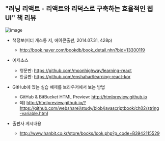 ## "러닝 리액트 - 리액트와 리덕스로 구축하는 효율적인 웹 UI" 책 리뷰
![image](https://user-images.githubusercontent.com/10431663/39243777-9dd16e80-48c9-11e8-8654-10376ba784ea.png)
* 책정보(피터 개스통 저, 에이콘출판, 2014.07.31, 428p)<br>
	- http://book.naver.com/bookdb/book_detail.nhn?bid=13300119

* 예제소스<br>
	- 영문판: https://github.com/moonhighway/learning-react
	- 한글판: https://github.com/enshahar/learning-react-kor

* GitHub에 있는 실습 예제를 브라우저에서 보는 방법<br>
	- GitHub & BitBucket HTML Preview: http://htmlpreview.github.io<br>
	- 예) http://htmlpreview.github.io/?https://github.com/websharei/study/blob/javascriptbook/ch02/string-variable.html

* 출판사 게시내용<br>
	- http://www.hanbit.co.kr/store/books/look.php?p_code=B3942115529

